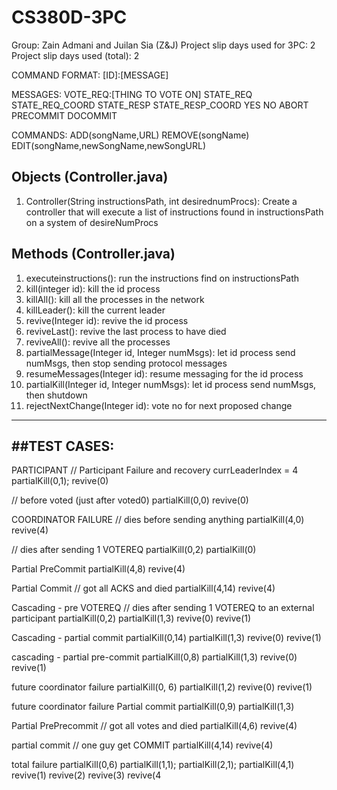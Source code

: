 # CS380D-3PC

Group: Zain Admani and Juilan Sia (Z&J)
Project slip days used for 3PC: 2
Project slip days used (total): 2

COMMAND FORMAT: [ID]:[MESSAGE]

MESSAGES:
	VOTE_REQ:[THING TO VOTE ON]
	STATE_REQ
	STATE_REQ_COORD
	STATE_RESP
	STATE_RESP_COORD
	YES
	NO
	ABORT
	PRECOMMIT
	DOCOMMIT

COMMANDS:
	ADD(songName,URL)
	REMOVE(songName)
	EDIT(songName,newSongName,newSongURL)


## Objects (Controller.java)
1. Controller(String instructionsPath, int desirednumProcs): Create a controller that will execute a list of instructions found in instructionsPath on a system of desireNumProcs

## Methods (Controller.java)
1. executeinstructions(): run the instructions find on instructionsPath
2. kill(integer id): kill the id process
3. killAll(): kill all the processes in the network
4. killLeader(): kill the current leader
5. revive(Integer id): revive the id process
6. reviveLast(): revive the last process to have died
7. reviveAll(): revive all the processes
8. partialMessage(Integer id, Integer numMsgs): let id process send numMsgs, then stop sending protocol messages
9. resumeMessages(Integer id): resume messaging for the id process
10. partialKill(Integer id, Integer numMsgs): let id process send numMsgs, then shutdown
11. rejectNextChange(Integer id): vote no for next proposed change

----------------------------------------------------------------------------
##TEST CASES:
-------------------------------------------------------------------
PARTICIPANT
// Participant Failure and recovery
currLeaderIndex = 4
partialKill(0,1);
revive(0)

// before voted (just after voted0)
partialKill(0,0)
revive(0)

COORDINATOR FAILURE
// dies before sending anything
partialKill(4,0)
revive(4)

// dies after sending 1 VOTEREQ 
partialKill(0,2)
partialKill(0)


Partial PreCommit
partialKill(4,8)
revive(4)

Partial Commit
// got all ACKS and died
partialKill(4,14)
revive(4)

Cascading - pre VOTEREQ
// dies after sending 1 VOTEREQ to an external participant
partialKill(0,2)
partialKill(1,3)
revive(0)
revive(1)

Cascading - partial commit
partialKill(0,14)
partialKill(1,3)
revive(0)
revive(1)

cascading - partial pre-commit
partialKill(0,8)
partialKill(1,3)
revive(0)
revive(1)


future coordinator failure
partialKill(0, 6)
partialKill(1,2)
revive(0)
revive(1)

future coordinator failure Partial commit
partialKill(0,9)
partialKill(1,3)


Partial PrePrecommit
// got all votes and died
partialKill(4,6)
revive(4)

partial commit
// one guy get COMMIT
partialKill(4,14)
revive(4)


total failure 
partialKill(0,6)
partialKill(1,1);
partialKill(2,1);
partialKill(4,1)
revive(1)
revive(2)
revive(3)
revive(4
